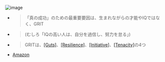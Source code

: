 
![image](https://gyazo.com/856cfbb3d605ccd3e842baab69df4bbf/thumb/1000)
- > 「真の成功」のための最重要要因は、生まれながらの才能やIQではなく、GRIT
- >  (むしろ「IQの高い人は、自分を過信し、努力を怠る」)
- > GRITは、[[Guts]]([[度胸]])、[[Resilience]]([[復元力]])、[[Initiative]]([[自発性]])、[[Tenacity]]([[執念]])の4つ
- [Amazon](https://amzn.to/2zlWWdd)
